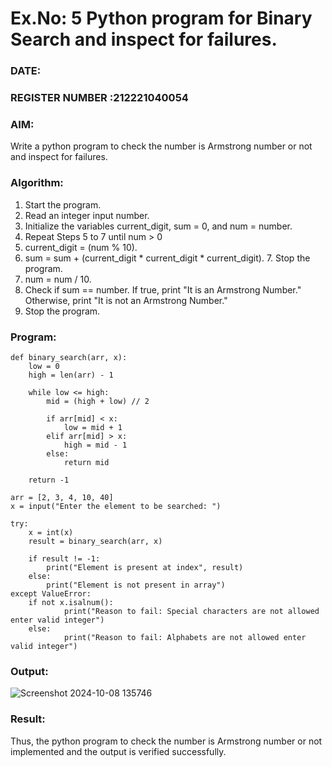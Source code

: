 # Ex.No: 5 Python program for Binary Search and inspect for failures. 
### DATE: 
### REGISTER NUMBER :212221040054
### AIM: 
Write a python program to check the number is Armstrong number or not and inspect for failures.

### Algorithm:

1.  Start the program.
2.	Read an integer input number.
3.	Initialize the variables current_digit, sum = 0, and num = number.
4.	Repeat Steps 5 to 7 until num > 0
5.	current_digit = (num % 10).
6.	sum = sum + (current_digit * current_digit * current_digit). 7. Stop the program.
7.	num = num / 10.
8.	Check if sum == number. If true, print "It is an Armstrong Number." Otherwise, print "It is not an Armstrong Number."
9.	Stop the program.

### Program:

```
def binary_search(arr, x):
    low = 0
    high = len(arr) - 1

    while low <= high:
        mid = (high + low) // 2
        
        if arr[mid] < x:
            low = mid + 1
        elif arr[mid] > x:
            high = mid - 1
        else:
            return mid  

    return -1

arr = [2, 3, 4, 10, 40]
x = input("Enter the element to be searched: ")

try:
    x = int(x)
    result = binary_search(arr, x)
    
    if result != -1:
        print("Element is present at index", result)
    else:
        print("Element is not present in array")
except ValueError:
    if not x.isalnum():
            print("Reason to fail: Special characters are not allowed enter valid integer")
    else:
            print("Reason to fail: Alphabets are not allowed enter valid integer")

```











### Output:
![Screenshot 2024-10-08 135746](https://github.com/user-attachments/assets/f3b2fffd-dad8-44f8-a8b3-a2caf1d9f41f)



### Result:
Thus, the python program to check the number is Armstrong number or not implemented and the output is verified successfully.

